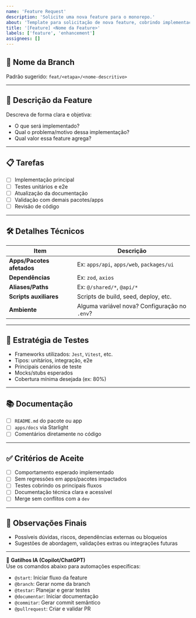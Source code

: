 ```yaml
---
name: 'Feature Request'
description: 'Solicite uma nova feature para o monorepo.'
about: 'Template para solicitação de nova feature, cobrindo implementação, testes e documentação.'
title: '[Feature] <Nome da Feature>'
labels: ['feature', 'enhancement']
assignees: []
---
```


## 🚧 Nome da Branch

Padrão sugerido: `feat/<etapa>/<nome-descritivo>`

<!-- Exemplo: feat/etapa-x/nome-da-feature -->
<!-- Substitua pelo nome da branch sugerido -->

---

## 📌 Descrição da Feature

Descreva de forma clara e objetiva:

- O que será implementado?
- Qual o problema/motivo dessa implementação?
- Qual valor essa feature agrega?

---

## 📋 Tarefas

- [ ] Implementação principal
- [ ] Testes unitários e e2e
- [ ] Atualização da documentação
- [ ] Validação com demais pacotes/apps
- [ ] Revisão de código

---

## 🛠️ Detalhes Técnicos

| Item                      | Descrição                                     |
| ------------------------- | --------------------------------------------- |
| **Apps/Pacotes afetados** | Ex: `apps/api`, `apps/web`, `packages/ui`     |
| **Dependências**          | Ex: `zod`, `axios`                            |
| **Aliases/Paths**         | Ex: `@/shared/*`, `@api/*`                    |
| **Scripts auxiliares**    | Scripts de build, seed, deploy, etc.          |
| **Ambiente**              | Alguma variável nova? Configuração no `.env`? |

---

## 🧪 Estratégia de Testes

- Frameworks utilizados: `Jest`, `Vitest`, etc.
- Tipos: unitários, integração, e2e
- Principais cenários de teste
- Mocks/stubs esperados
- Cobertura mínima desejada (ex: 80%)

---

## 📚 Documentação

- [ ] `README.md` do pacote ou app
- [ ] `apps/docs` via Starlight
- [ ] Comentários diretamente no código

---

## ✅ Critérios de Aceite

- [ ] Comportamento esperado implementado
- [ ] Sem regressões em apps/pacotes impactados
- [ ] Testes cobrindo os principais fluxos
- [ ] Documentação técnica clara e acessível
- [ ] Merge sem conflitos com a `dev`

---

## 🧠 Observações Finais

- Possíveis dúvidas, riscos, dependências externas ou bloqueios
- Sugestões de abordagem, validações extras ou integrações futuras

---

🔁 **Gatilhos IA (Copilot/ChatGPT)**  
Use os comandos abaixo para automações específicas:

- `@start`: Iniciar fluxo da feature
- `@branch`: Gerar nome da branch
- `@testar`: Planejar e gerar testes
- `@documentar`: Iniciar documentação
- `@commitar`: Gerar commit semântico
- `@pullrequest`: Criar e validar PR
